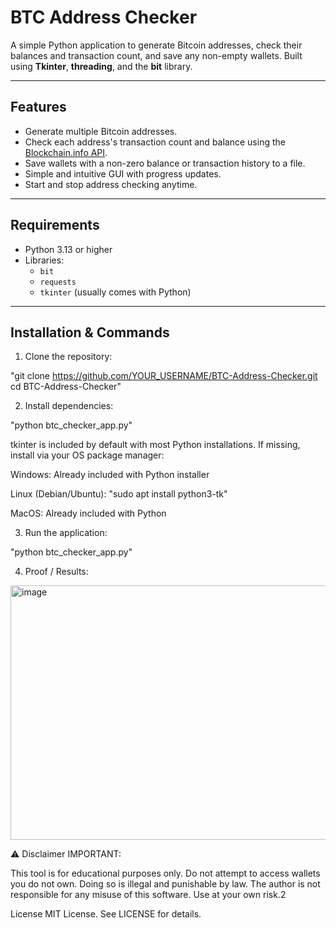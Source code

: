 # BTC Address Checker

A simple Python application to generate Bitcoin addresses, check their balances and transaction count, and save any non-empty wallets. Built using **Tkinter**, **threading**, and the **bit** library.

---

## Features

- Generate multiple Bitcoin addresses.
- Check each address's transaction count and balance using the [Blockchain.info API](https://blockchain.info/).
- Save wallets with a non-zero balance or transaction history to a file.
- Simple and intuitive GUI with progress updates.
- Start and stop address checking anytime.

---

## Requirements

- Python 3.13 or higher
- Libraries:
  - `bit`
  - `requests`
  - `tkinter` (usually comes with Python)

---

## Installation & Commands

1. Clone the repository:
 
"git clone https://github.com/YOUR_USERNAME/BTC-Address-Checker.git
cd BTC-Address-Checker"

2. Install dependencies:

"python btc_checker_app.py"

tkinter is included by default with most Python installations. If missing, install via your OS package manager:

Windows: Already included with Python installer

Linux (Debian/Ubuntu): "sudo apt install python3-tk"

MacOS: Already included with Python

3. Run the application:

"python btc_checker_app.py"

4. Proof / Results:
<img width="783" height="407" alt="image" src="https://github.com/user-attachments/assets/66d44498-eebb-4ccb-8b44-db2357285534" />


⚠️ Disclaimer
IMPORTANT:

This tool is for educational purposes only.
Do not attempt to access wallets you do not own. Doing so is illegal and punishable by law.
The author is not responsible for any misuse of this software.
Use at your own risk.2

License
MIT License. See LICENSE for details.

